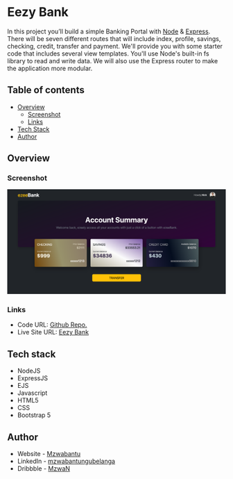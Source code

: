 # Eezy Bank 

In this project you’ll build a simple Banking Portal with [Node](https://nodejs.org/docs/latest/api/) & [Express](https://expressjs.com/). There will be seven different routes that will include index, profile, savings, checking, credit, transfer and payment. We'll provide you with some starter code that includes several view templates. You'll use Node's built-in fs library to read and write data. We will also use the Express router to make the application more modular. 

## Table of contents

- [Overview](#overview)
  - [Screenshot](#screenshot)
  - [Links](#links)
- [Tech Stack](#tech-stack)
- [Author](#author)



## Overview

### Screenshot

![](./screenshot.png)

### Links

- Code URL: [Github Repo.](https://github.com/mzwabantu/banking-portal)
- Live Site URL: [Eezy Bank](http://eezy.mzwwwa.co.za/)



## Tech stack

- NodeJS
- ExpressJS
- EJS
- Javascript
- HTML5
- CSS 
- Bootstrap 5



## Author

- Website - [Mzwabantu](https://mzwwwa.co.za/)
- LinkedIn - [mzwabantungubelanga](https://za.linkedin.com/in/mzwabantungubelanga)
- Dribbble - [MzwaN](https://dribbble.com/MzwaN)